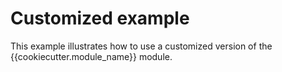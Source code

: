 # Customized example

This example illustrates how to use a customized version of the {{cookiecutter.module_name}} module.